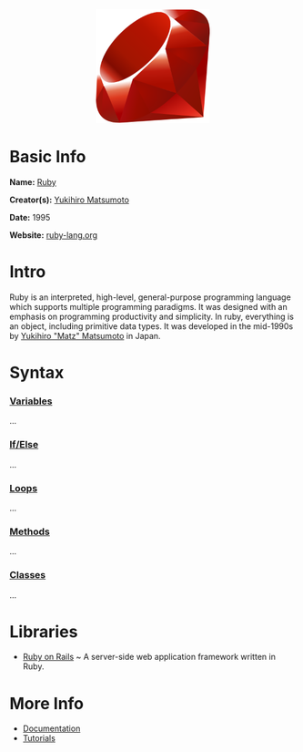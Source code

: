 <p align="center"><img width="200" height="200" src="https://github.com/jgphilpott/babel/blob/main/Ruby/logo.png"></p>

# Basic Info

**Name:** [Ruby](https://en.wikipedia.org/wiki/Ruby_(programming_language))

**Creator(s):** [Yukihiro Matsumoto](https://github.com/matz)

**Date:** 1995

**Website:** [ruby-lang.org](https://www.ruby-lang.org/en)

# Intro

Ruby is an interpreted, high-level, general-purpose programming language which supports multiple programming paradigms. It was designed with an emphasis on programming productivity and simplicity. In ruby, everything is an object, including primitive data types. It was developed in the mid-1990s by [Yukihiro "Matz" Matsumoto](https://en.wikipedia.org/wiki/Yukihiro_Matsumoto) in Japan.

# Syntax

### [Variables](https://www.tutorialspoint.com/ruby/ruby_variables.htm)

...

### [If/Else](https://www.tutorialspoint.com/ruby/ruby_if_else.htm)

...

### [Loops](https://www.tutorialspoint.com/ruby/ruby_loops.htm)

...

### [Methods](https://www.tutorialspoint.com/ruby/ruby_methods.htm)

...

### [Classes](https://www.tutorialspoint.com/ruby/ruby_classes.htm)

...

# Libraries

 - [Ruby on Rails](https://rubyonrails.org) ~ A server-side web application framework written in Ruby.

# More Info

 - [Documentation](https://www.ruby-lang.org/en/documentation)
 - [Tutorials](https://www.tutorialspoint.com/ruby/index.htm)
